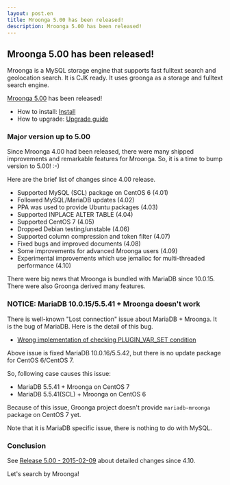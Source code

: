 ```yaml
---
layout: post.en
title: Mroonga 5.00 has been released!
description: Mroonga 5.00 has been released!
---
```


## Mroonga 5.00 has been released!

Mroonga is a MySQL storage engine that supports fast fulltext search and geolocation search. It is CJK ready. It uses groonga as a storage and fulltext search engine.

[Mroonga 5.00](/docs/news.html#release-5-00) has been released!

* How to install: [Install](/docs/install.html)
* How to upgrade: [Upgrade guide](/docs/upgrade.html)


### Major version up to 5.00

Since Mroonga 4.00 had been released, there were many shipped improvements and remarkable features for Mroonga. So, it is a time to bump version to 5.00! :-)

Here are the brief list of changes since 4.00 release.

* Supported MySQL (SCL) package on CentOS 6 (4.01)
* Followed MySQL/MariaDB updates (4.02)
* PPA was used to provide Ubuntu packages (4.03)
* Supported INPLACE ALTER TABLE (4.04)
* Supported CentOS 7 (4.05)
* Dropped Debian testing/unstable (4.06)
* Supported column compression and token filter (4.07)
* Fixed bugs and improved documents (4.08)
* Some improvements for advanced Mroonga users (4.09)
* Experimental improvements which use jemalloc for multi-threaded performance (4.10)

There were big news that Mroonga is bundled with MariaDB since 10.0.15. There were also Groonga derived many features.

### NOTICE: MariaDB 10.0.15/5.5.41 + Mroonga doesn't work

There is well-known "Lost connection" issue about MariaDB + Mroonga. It is the bug of MariaDB. Here is the detail of this bug.

* [Wrong implementation of checking PLUGIN_VAR_SET condition](https://mariadb.atlassian.net/browse/MDEV-7475)

Above issue is fixed MariaDB 10.0.16/5.5.42, but there is no update package for CentOS 6/CentOS 7.

So, following case causes this issue:

  * MariaDB 5.5.41 + Mroonga on CentOS 7
  * MariaDB 5.5.41(SCL) + Mroonga on CentOS 6

Because of this issue, Groonga project doesn't provide `mariadb-mroonga` package on CentOS 7 yet.

Note that it is MariaDB specific issue, there is nothing to do with MySQL.

### Conclusion

See [Release 5.00 - 2015-02-09](/docs/news.html#release-5-00) about detailed changes since 4.10.

Let's search by Mroonga!
